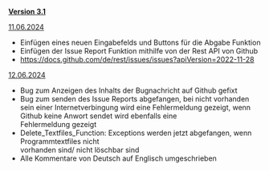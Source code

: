 <ins>**Version 3.1**</ins>

<ins>11.06.2024</ins>

- Einfügen eines neuen Eingabefelds und Buttons für die Abgabe Funktion
- Einfügen der Issue Report Funktion mithilfe von der Rest API von Github
- https://docs.github.com/de/rest/issues/issues?apiVersion=2022-11-28

<ins>12.06.2024</ins>

- Bug zum Anzeigen des Inhalts der Bugnachricht auf Github gefixt
- Bug zum senden des Issue Reports abgefangen, bei nicht vorhanden sein einer Internetverbingung      wird eine Fehlermeldung gezeigt, wenn Github keine Anwort sendet wird ebenfalls eine   
  Fehlermeldung gezeigt
- Delete_Textfiles_Function: Exceptions werden jetzt abgefangen, wenn Programmtextfiles nicht       
  vorhanden sind/ nicht löschbar sind
- Alle Kommentare von Deutsch auf Englisch umgeschrieben
